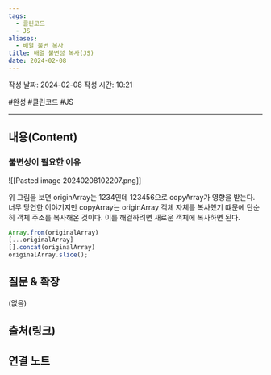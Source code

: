 ```yaml
---
tags:
  - 클린코드
  - JS
aliases:
  - 배열 불변 복사
title: 배열 불변성 복사(JS)
date: 2024-02-08
---
```

작성 날짜: 2024-02-08
작성 시간: 10:21

#완성 #클린코드 #JS 

----
## 내용(Content)
### 불변성이 필요한 이유
![[Pasted image 20240208102207.png]]

위 그림을 보면 originArray는 1234인데 123456으로 copyArray가 영향을 받는다. 너무 당연한 이야기지만 copyArray는 originArray 객체 자체를 복사했기 떄문에 단순히 객체 주소를 복사해온 것이다. 이를 해결하려면 새로운 객체에 복사하면 된다.


```js
Array.from(originalArray)
[...originalArray]
[].concat(originalArray)
originalArray.slice();
```
## 질문 & 확장

(없음)

## 출처(링크)


## 연결 노트










